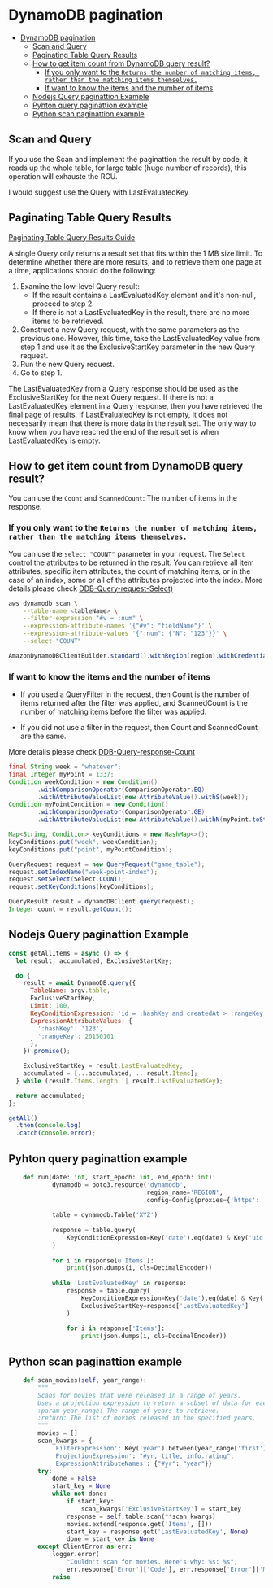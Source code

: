 # DynamoDB pagination
- [DynamoDB pagination](#dynamodb-pagination)
  - [Scan and Query](#scan-and-query)
  - [Paginating Table Query Results](#paginating-table-query-results)
  - [How to get item count from DynamoDB query result?](#how-to-get-item-count-from-dynamodb-query-result)
    - [If you only want to the `Returns the number of matching items, rather than the matching items themselves.`](#if-you-only-want-to-the-returns-the-number-of-matching-items-rather-than-the-matching-items-themselves)
    - [If want to know the items and the number of items](#if-want-to-know-the-items-and-the-number-of-items)
  - [Nodejs Query paginattion Example](#nodejs-query-paginattion-example)
  - [Pyhton query paginattion example](#pyhton-query-paginattion-example)
  - [Python scan paginattion example](#python-scan-paginattion-example)
  
## Scan and Query
If you use the Scan and implement the paginattion the result by code, it reads up the whole table, for large table (huge number of records), this operation will exhauste the RCU.

I would suggest use the Query with LastEvaluatedKey

## Paginating Table Query Results
[Paginating Table Query Results Guide](https://docs.aws.amazon.com/amazondynamodb/latest/developerguide/Query.Pagination.html)

A single Query only returns a result set that fits within the 1 MB size limit. To determine whether there are more results, and to retrieve them one page at a time, applications should do the following:

1. Examine the low-level Query result:
    - If the result contains a LastEvaluatedKey element and it's non-null, proceed to step 2.
    - If there is not a LastEvaluatedKey in the result, there are no more items to be retrieved.
2. Construct a new Query request, with the same parameters as the previous one. However, this time, take the LastEvaluatedKey value from step 1 and use it as the ExclusiveStartKey parameter in the new Query request.
3. Run the new Query request.
4. Go to step 1.

The LastEvaluatedKey from a Query response should be used as the ExclusiveStartKey for the next Query request. If there is not a LastEvaluatedKey element in a Query response, then you have retrieved the final page of results. If LastEvaluatedKey is not empty, it does not necessarily mean that there is more data in the result set. The only way to know when you have reached the end of the result set is when LastEvaluatedKey is empty.

## How to get item count from DynamoDB query result?
You can use the `Count` and `ScannedCount`: The number of items in the response.

### If you only want to the `Returns the number of matching items, rather than the matching items themselves.`
You can use the `select "COUNT"` parameter in your request. The `Select` control the attributes to be returned in the result. You can retrieve all item attributes, specific item attributes, the count of matching items, or in the case of an index, some or all of the attributes projected into the index. More details please check [DDB-Query-request-Select)](https://docs.aws.amazon.com/amazondynamodb/latest/APIReference/API_Query.html#DDB-Query-request-Select)

```bash
aws dynamodb scan \
    --table-name <tableName> \
    --filter-expression "#v = :num" \
    --expression-attribute-names '{"#v": "fieldName"}' \
    --expression-attribute-values '{":num": {"N": "123"}}' \
    --select "COUNT"
```

```java
AmazonDynamoDBClientBuilder.standard().withRegion(region).withCredentials(credentialsProvider).build()                .query(new QueryRequest(freeKeysTableName).withSelect(Select.COUNT)).getCount()
```

### If want to know the items and the number of items
- If you used a QueryFilter in the request, then Count is the number of items returned after the filter was applied, and ScannedCount is the number of matching items before the filter was applied.

- If you did not use a filter in the request, then Count and ScannedCount are the same.

More details please check [DDB-Query-response-Count](https://docs.aws.amazon.com/amazondynamodb/latest/APIReference/API_Query.html#DDB-Query-response-Count)

```java
final String week = "whatever";
final Integer myPoint = 1337;
Condition weekCondition = new Condition()
        .withComparisonOperator(ComparisonOperator.EQ)
        .withAttributeValueList(new AttributeValue().withS(week));
Condition myPointCondition = new Condition()
        .withComparisonOperator(ComparisonOperator.GE)
        .withAttributeValueList(new AttributeValue().withN(myPoint.toString()))

Map<String, Condition> keyConditions = new HashMap<>();
keyConditions.put("week", weekCondition);
keyConditions.put("point", myPointCondition);

QueryRequest request = new QueryRequest("game_table");
request.setIndexName("week-point-index");
request.setSelect(Select.COUNT);
request.setKeyConditions(keyConditions);

QueryResult result = dynamoDBClient.query(request);
Integer count = result.getCount();

```

## Nodejs Query paginattion Example
```javascript
const getAllItems = async () => {
  let result, accumulated, ExclusiveStartKey;

  do {
    result = await DynamoDB.query({
      TableName: argv.table,
      ExclusiveStartKey,
      Limit: 100,
      KeyConditionExpression: 'id = :hashKey and createdAt > :rangeKey'
      ExpressionAttributeValues: {
        ':hashKey': '123',
        ':rangeKey': 20150101
      },
    }).promise();

    ExclusiveStartKey = result.LastEvaluatedKey;
    accumulated = [...accumulated, ...result.Items];
  } while (result.Items.length || result.LastEvaluatedKey);

  return accumulated;
};

getAll()
  .then(console.log)
  .catch(console.error);
```

## Pyhton query paginattion example
```python
    def run(date: int, start_epoch: int, end_epoch: int):
            dynamodb = boto3.resource('dynamodb',
                                      region_name='REGION',
                                      config=Config(proxies={'https': 'PROXYIP'}))
        
            table = dynamodb.Table('XYZ')
        
            response = table.query(
                KeyConditionExpression=Key('date').eq(date) & Key('uid').between(start_epoch, end_epoch)
            )
        
            for i in response[u'Items']:
                print(json.dumps(i, cls=DecimalEncoder))
        
            while 'LastEvaluatedKey' in response:
                response = table.query(
                    KeyConditionExpression=Key('date').eq(date) & Key('uid').between(start_epoch, end_epoch),
                    ExclusiveStartKey=response['LastEvaluatedKey']
                )
        
                for i in response['Items']:
                    print(json.dumps(i, cls=DecimalEncoder))
```

## Python scan paginattion example
```python
    def scan_movies(self, year_range):
        """
        Scans for movies that were released in a range of years.
        Uses a projection expression to return a subset of data for each movie.
        :param year_range: The range of years to retrieve.
        :return: The list of movies released in the specified years.
        """
        movies = []
        scan_kwargs = {
            'FilterExpression': Key('year').between(year_range['first'], year_range['second']),
            'ProjectionExpression': "#yr, title, info.rating",
            'ExpressionAttributeNames': {"#yr": "year"}}
        try:
            done = False
            start_key = None
            while not done:
                if start_key:
                    scan_kwargs['ExclusiveStartKey'] = start_key
                response = self.table.scan(**scan_kwargs)
                movies.extend(response.get('Items', []))
                start_key = response.get('LastEvaluatedKey', None)
                done = start_key is None
        except ClientError as err:
            logger.error(
                "Couldn't scan for movies. Here's why: %s: %s",
                err.response['Error']['Code'], err.response['Error']['Message'])
            raise
```